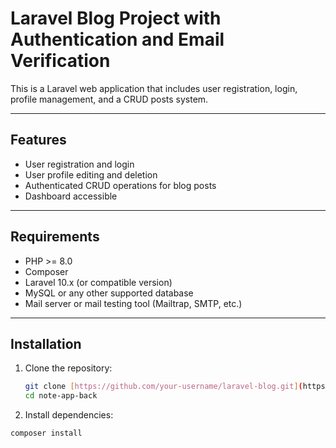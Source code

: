 


# Laravel Blog Project with Authentication and Email Verification

This is a Laravel web application that includes user registration, login, profile management, and a CRUD posts system.

---

## Features

- User registration and login
- User profile editing and deletion
- Authenticated CRUD operations for blog posts
- Dashboard accessible 

---

## Requirements

- PHP >= 8.0
- Composer
- Laravel 10.x (or compatible version)
- MySQL or any other supported database
- Mail server or mail testing tool (Mailtrap, SMTP, etc.)

---

## Installation

1. Clone the repository:

   ```bash
   git clone [https://github.com/your-username/laravel-blog.git](https://github.com/CA-Creation/laravel-post-app-with-user-authentication)
   cd note-app-back
2. Install dependencies:
```bash
composer install
```

